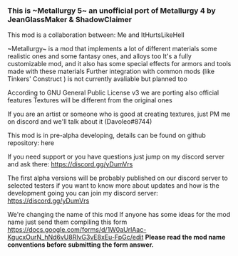 ### This is ~Metallurgy 5~ an unofficial port of Metallurgy 4 by JeanGlassMaker & ShadowClaimer

This mod is a collaboration between: Me and ItHurtsLikeHell

~Metallurgy~ is a mod that implements a lot of different materials some realistic ones and some fantasy ones, and alloys too
It's a fully customizable mod, and it also has some special effects for armors and tools made with these materials
Further integration with common mods (like Tinkers' Construct ) is not currently avaliable but planned too

According to GNU General Public License v3 we are porting also official features
Textures will be different from the original ones


If you are an artist or someone who is good at creating textures, just PM me on discord and we'll talk about it (Davoleo#8744)


This mod is in pre-alpha developing, details can be found on github repository: here

If you need support or you have questions just jump on my discord server and ask there: https://discord.gg/yDumVrs


The first alpha versions will be probably published on our discord server to selected testers if you want to know more about updates and how is the development going you can join my discord server: https://discord.gg/yDumVrs 

We're changing the name of this mod
If anyone has some ideas for the mod name just send them compiling this form
https://docs.google.com/forms/d/1W0aUrlAac-KgucxOurN_hNd6vU8RlvG3vE8xEu-FpGc/edit
**Please read the mod name conventions before submitting the form answer.**
